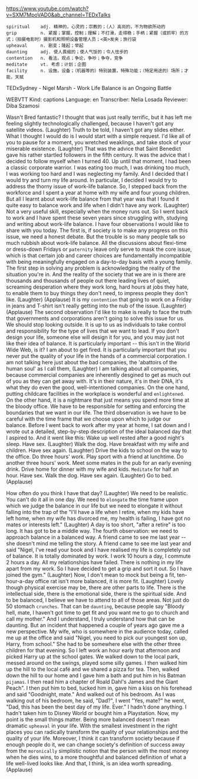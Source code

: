 https://www.youtube.com/watch?v=SXM7MpoVAD0&ab_channel=TEDxTalks

```
spiritual    adj. 精神的，心灵的；宗教的；（人）高尚的，不为物欲所动的
grip         n. 紧握；掌握，控制；理解；不打滑，走得稳；手柄；紧握（或抓牢）的方式；（拍摄电影时）摄影机和照明设备管理人员；<英>发夹；旅行袋
upheaval     n. 剧变；隆起；举起  
daunting     adj. 使人畏缩的；使人气馁的；令人怯步的
contention   n. 看法，观点；争论，争吵；争夺，竞争
meditate     vt. 考虑；计划；企图
facility     n. 设施，设备；（机器等的）特别装置，特殊功能；（特定用途的）场所；才能，天赋  
```

TEDxSydney - Nigel Marsh - Work Life Balance is an Ongoing Battle

WEBVTT Kind: captions Language: en Transcriber: Nelia Losada Reviewer: Diba Szamosi 

Wasn't Bred fantastic? I thought that was just really terrific, but it has left me feeling slightly technologically challenged, because I haven't got any satellite videos. (Laughter) Truth to be told, I haven't got any slides either. What I thought I would do is I would start with a simple request. I'd like all of you to pause for a moment, you wretched weaklings, and take stock of your miserable existence. (Laughter) That was the advice that Saint Benedict gave his rather startled followers in the fifth century. It was the advice that I decided to follow myself when I turned 40. Up until that moment, I had been a classic corporate warrior. I was eating too much, I was drinking too much, I was working too hard and I was neglecting my family. And I decided that I would try and turn my life around. In particular, I decided I would try to address the thorny issue of work-life balance. So, I stepped back from the workforce and I spent a year at home with my wife and four young children. But all I learnt about work-life balance from that year was that I found it quite easy to balance work and life when I didn't have any work. (Laughter) Not a very useful skill, especially when the money runs out. So I went back to work and I have spent these seven years since struggling with, studying and writing about work-life balance. I have four observations I would like to share with you today. The first is, if society is to make any progress on this issue, we need a honest debate. But the trouble is so many people talk so much rubbish about work-life balance. All the discussions about flexi-time or dress-down Fridays or `paternity` leave only serve to mask the core issue, which is that certain job and career choices are fundamentally incompatible with being meaningfully engaged on a day-to-day basis with a young family. The first step in solving any problem is acknowledging the reality of the situation you're in. And the reality of the society that we are in is there are thousands and thousands of people out there leading lives of quiet, screaming desperation where they work long, hard hours at jobs they hate, to enable them to buy things they don't need, to impress people they don't like. (Laughter) (Applause) It is my `contention` that going to work on a Friday in jeans and T-shirt isn't really getting into the nub of the issue. (Laughter) (Applause) The second observation I'd like to make is really to face the truth that governments and corporations aren't going to solve this issue for us. We should stop looking outside. It is up to us as individuals to take control and responsibility for the type of lives that we want to lead. If you don't design your life, someone else will design it for you, and you may just not like their idea of balance. It is particularly important -- this isn't in the World Wide Web, is it? I am about to get fired. It is particularly important that you never put the quality of your life in the hands of a commercial corporation. I am not talking here just about the bad companies, the 'abattoirs of the human soul' as I call them, (Laughter) I am talking about all companies, because commercial companies are inherently desgined to get as much out of you as they can get away with. It's in their nature, it's in their DNA, it's what they do even the good, well-intentioned companies. On the one hand, putting childcare facilities in the workplace is wonderful and `enlightened`. On the other hand, it is a nightmare that just means you spend more time at the bloody office. We have to be responsible for setting and enforcing the boundaries that we want in our life. The third observation is we have to be careful with the time frame that we choose upon which to judge our balance. Before I went back to work after my year at home, I sat down and I wrote out a detailed, step-by-step description of the ideal balanced day that I aspired to. And it went like this: Wake up well rested after a good night's sleep. Have sex. (Laughter) Walk the dog. Have breakfast with my wife and children. Have sex again. (Laughter) Drive the kids to school on the way to the office. Do three hours' work. Play sport with a friend at lunchtime. Do another three hours' work. Meet some mates in the pub for an early evening drink. Drive home for dinner with my wife and kids. `Meditate` for half an hour. Have sex. Walk the dog. Have sex again. (Laughter) Go to bed. (Applause) 

How often do you think I have that day? (Laughter) We need to be realistic. You can't do it all in one day. We need to `elongate` the time frame upon which we judge the balance in our life but we need to elongate it without falling into the trap of the "I'll have a life when I retire, when my kids have left home, when my wife has divorced me, my health is failing, I have got no mates or interests left." (Laughter) A day is too short, "after a retire" is too long. It has got to be a middle way. The fourth observation: we need to approach balance in a balanced way. A friend came to see me last year -- she doesn't mind me telling the story. A friend came to see me last year and said "Nigel, I've read your book and I have realised my life is completely out of balance. It is totally dominated by work. I work 10 hours a day, I commute 2 hours a day. All my relationships have failed. There is nothing in my life apart from my work. So I have decided to get a grip and sort it out. So I have joined the gym." (Laughter) Now, I don't mean to mock but being a fit, ten-hour-a-day office rat isn't more balanced, it is more fit. (Laughter) Lovely though physical exercise may be, there are other parts to life. There is the intellectual side, there is the emotional side, there is the spiritual side. And to be balanced, I believe we have to attend to all of those areas. Not just do 50 stomach `crunches`. That can be `daunting`, because people say "Bloody hell, mate, I haven't got time to get fit and you want me to go to church and call my mother." And I understand, I truly understand how that can be daunting. But an incident that happened a couple of years ago gave me a new perspective. My wife, who is somewhere in the audience today, called me up at the office and said "Nigel, you need to pick our youngest son up, Harry, from school." She had to be somewhere else with the other three children for that evening. So I left work an hour early that afternoon and picked Harry up at the school gates. We walked down to the local park, messed around on the swings, played some silly games. I then walked him up the hill to the local café and we shared a pizza for tea. Then, walked down the hill to our home and I gave him a bath and put him in his Batman `pijamas`. I then read him a chapter of Roald Dahl's James and the Giant Peach". I then put him to bed, tucked him in, gave him a kiss on his forehead and said "Goodnight, mate." And walked out of his bedroom. As I was walking out of his bedroom, he said, "Dad?", I went "Yes, mate?" he went, "Dad, this has been the best day of my life. Ever." I hadn't done anything. I hadn't taken him to Disney World or bought him a Playstation. Now, my point is the small things matter. Being more balanced doesn't mean dramatic `upheaval` in your life. With the smallest investment in the right places you can radically transform the quality of your relationships and the quality of your life. Moreover, I think it can transform society because if enough people do it, we can change society's definition of success away from the `moronically` simplistic notion that the person with the most money when he dies wins, to a more thoughtful and balanced definition of what a life well-lived looks like. And that, I think, is an idea worth spreading. (Applause) 